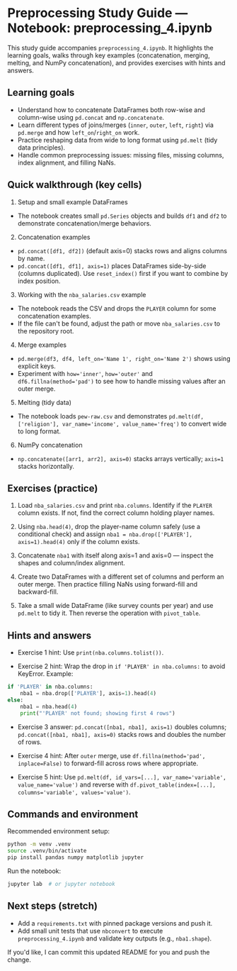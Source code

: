 # Preprocessing Study Guide — Notebook: preprocessing_4.ipynb

This study guide accompanies `preprocessing_4.ipynb`. It highlights the learning goals, walks through key examples (concatenation, merging, melting, and NumPy concatenation), and provides exercises with hints and answers.

## Learning goals

- Understand how to concatenate DataFrames both row-wise and column-wise using `pd.concat` and `np.concatenate`.
- Learn different types of joins/merges (`inner`, `outer`, `left`, `right`) via `pd.merge` and how `left_on`/`right_on` work.
- Practice reshaping data from wide to long format using `pd.melt` (tidy data principles).
- Handle common preprocessing issues: missing files, missing columns, index alignment, and filling NaNs.

## Quick walkthrough (key cells)

1) Setup and small example DataFrames

- The notebook creates small `pd.Series` objects and builds `df1` and `df2` to demonstrate concatenation/merge behaviors.

2) Concatenation examples

- `pd.concat([df1, df2])` (default axis=0) stacks rows and aligns columns by name.
- `pd.concat([df1, df1], axis=1)` places DataFrames side-by-side (columns duplicated). Use `reset_index()` first if you want to combine by index position.

3) Working with the `nba_salaries.csv` example

- The notebook reads the CSV and drops the `PLAYER` column for some concatenation examples.
- If the file can't be found, adjust the path or move `nba_salaries.csv` to the repository root.

4) Merge examples

- `pd.merge(df3, df4, left_on='Name 1', right_on='Name 2')` shows using explicit keys.
- Experiment with `how='inner'`, `how='outer'` and `df6.fillna(method='pad')` to see how to handle missing values after an outer merge.

5) Melting (tidy data)

- The notebook loads `pew-raw.csv` and demonstrates `pd.melt(df, ['religion'], var_name='income', value_name='freq')` to convert wide to long format.

6) NumPy concatenation

- `np.concatenate([arr1, arr2], axis=0)` stacks arrays vertically; `axis=1` stacks horizontally.

## Exercises (practice)

1. Load `nba_salaries.csv` and print `nba.columns`. Identify if the `PLAYER` column exists. If not, find the correct column holding player names.

2. Using `nba.head(4)`, drop the player-name column safely (use a conditional check) and assign `nba1 = nba.drop(['PLAYER'], axis=1).head(4)` only if the column exists.

3. Concatenate `nba1` with itself along axis=1 and axis=0 — inspect the shapes and column/index alignment.

4. Create two DataFrames with a different set of columns and perform an outer merge. Then practice filling NaNs using forward-fill and backward-fill.

5. Take a small wide DataFrame (like survey counts per year) and use `pd.melt` to tidy it. Then reverse the operation with `pivot_table`.

## Hints and answers

- Exercise 1 hint: Use `print(nba.columns.tolist())`.

- Exercise 2 hint: Wrap the drop in `if 'PLAYER' in nba.columns:` to avoid KeyError. Example:

```python
if 'PLAYER' in nba.columns:
	nba1 = nba.drop(['PLAYER'], axis=1).head(4)
else:
	nba1 = nba.head(4)
	print("'PLAYER' not found; showing first 4 rows")
```

- Exercise 3 answer: `pd.concat([nba1, nba1], axis=1)` doubles columns; `pd.concat([nba1, nba1], axis=0)` stacks rows and doubles the number of rows.

- Exercise 4 hint: After `outer` merge, use `df.fillna(method='pad', inplace=False)` to forward-fill across rows where appropriate.

- Exercise 5 hint: Use `pd.melt(df, id_vars=[...], var_name='variable', value_name='value')` and reverse with `df.pivot_table(index=[...], columns='variable', values='value')`.

## Commands and environment

Recommended environment setup:

```bash
python -m venv .venv
source .venv/bin/activate
pip install pandas numpy matplotlib jupyter
```

Run the notebook:

```bash
jupyter lab  # or jupyter notebook
```

## Next steps (stretch)

- Add a `requirements.txt` with pinned package versions and push it.
- Add small unit tests that use `nbconvert` to execute `preprocessing_4.ipynb` and validate key outputs (e.g., `nba1.shape`).

If you'd like, I can commit this updated README for you and push the change.
